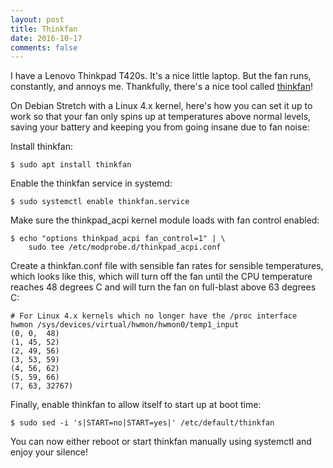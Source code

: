 ```yaml
---
layout: post
title: Thinkfan
date: 2016-10-17
comments: false
---
```


I have a Lenovo Thinkpad T420s.  It's a nice little laptop.  But the fan runs,
constantly, and annoys me.  Thankfully, there's a nice tool called
[thinkfan][thinkfan]!

[thinkfan]:http://thinkfan.sourceforge.net/

On Debian Stretch with a Linux 4.x kernel, here's how you can set it up to work
so that your fan only spins up at temperatures above normal levels, saving your
battery and keeping you from going insane due to fan noise:

Install thinkfan:

```
$ sudo apt install thinkfan
```

Enable the thinkfan service in systemd:

```
$ sudo systemctl enable thinkfan.service
```

Make sure the thinkpad_acpi kernel module loads with fan control enabled:

```
$ echo "options thinkpad_acpi fan_control=1" | \
	sudo tee /etc/modprobe.d/thinkpad_acpi.conf
```

Create a thinkfan.conf file with sensible fan rates for sensible temperatures,
which looks like this, which will turn off the fan until the CPU temperature
reaches 48 degrees C and will turn the fan on full-blast above 63 degrees C:

```
# For Linux 4.x kernels which no longer have the /proc interface
hwmon /sys/devices/virtual/hwmon/hwmon0/temp1_input
(0,	0,	48)
(1,	45,	52)
(2,	49,	56)
(3,	53,	59)
(4,	56,	62)
(5,	59,	66)
(7,	63,	32767)
```

Finally, enable thinkfan to allow itself to start up at boot time:

```
$ sudo sed -i 's|START=no|START=yes|' /etc/default/thinkfan
```

You can now either reboot or start thinkfan manually using systemctl and enjoy
your silence!
